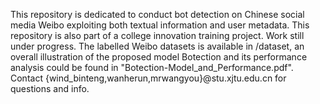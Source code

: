 This repository is dedicated to conduct bot detection on Chinese social media Weibo exploiting both textual information and user metadata. This repository is also part of a college innovation training project. Work still under progress. The labelled Weibo datasets is available in /dataset, an overall illustration of the proposed model Botection and its performance analysis could be found in "Botection-Model_and_Performance.pdf". Contact {wind_binteng,wanherun,mrwangyou}@stu.xjtu.edu.cn for questions and info.
